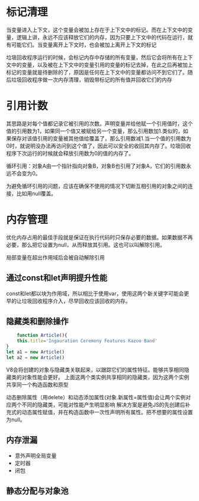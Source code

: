 # 标记清理

当变量进入上下文，这个变量会被加上存在于上下文中的标记。而在上下文中的变量，逻辑上讲，永远不应该释放它们的内存，因为只要上下文中的代码在运行，就有可能它们。当变量离开上下文时，也会被加上离开上下文的标记

垃圾回收程序运行的时候，会标记内存中存储的所有变量，然后它会将所有在上下文中的变量，以及被在上下文中的变量引用的变量的标记去掉，在此之后再被加上标记的变量就是待删除的了，原因是任何在上下文中的变量都访问不到它们了。随后垃圾回收程序做一次内存清理，销毁带标记的所有值并回收它们的内存

# 引用计数

其思路是对每个值都记录它被引用的次数。声明变量并给他赋一个引用值时，这个值的引用数为1，如果同一个值又被赋给另一个变量，那么引用数加1.类似的，如果保存对该值引用的变量被其他值给覆盖了，那么引用数减1.当一个值的引用数为0时，就说明没办法再访问到这个值了，因此可以安全的收回其内存了。垃圾回收程序下次运行的时候就会释放引用数为0的值的内存了。

循环引用：对象A由一个指针指向对象B，对象B也引用了对象A，它们的引用数永远不会变为0。

为避免循环引用的问题，应该在确保不使用的情况下切断互相引用的对象之间的连接，比如用null覆盖。

# 内存管理

优化内存占用的最佳手段就是保证在执行代码时只保存必要的数据。如果数据不再必要，那么把它设置为null，从而释放其引用。这也可以叫解除引用。

局部变量在超出作用域后会被自动解除引用

## 通过const和let声明提升性能

const和let都以块为作用域，所以相比于使用var，使用这两个新关键字可能会更早的让垃圾回收程序介入，尽早回收应该回收的内存。

## 隐藏类和删除操作

```js
	function Article(){
    this.title='Ingauration Ceremony Features Kazoo Band'
}
let a1 = new Article()
let a2 = new Article()
```

V8会将创建的对象与隐藏类关联起来，以跟踪它们的属性特征。能够共享相同隐藏类的对象性能会更好。
上面这两个类实例共享相同的隐藏类，因为这两个实例共享同一个构造函数和原型

动态删除属性（用delete）和动态添加属性(对象.新属性=属性值)会让两个实例对应两个不同的隐藏类，可能对性能产生明显影响
解决方案是避免JS的先创建后补充式的动态属性赋值，并在构造函数中一次性声明所有属性。把不想要的属性设置为null。
## 内存泄漏
- 意外声明全局变量
- 定时器
- 闭包

## 静态分配与对象池
